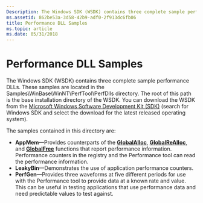```yaml
---
Description: The Windows SDK (WSDK) contains three complete sample performance DLLs.
ms.assetid: 862be53a-3d58-42b9-adf0-2f913dc6fb06
title: Performance DLL Samples
ms.topic: article
ms.date: 05/31/2018
---
```


# Performance DLL Samples

The Windows SDK (WSDK) contains three complete sample performance DLLs. These samples are located in the Samples\\WinBase\\WinNT\\PerfTool\\PerfDlls directory. The root of this path is the base installation directory of the WSDK. You can download the WSDK from the [Microsoft Windows Software Development Kit (SDK)](https://go.microsoft.com/fwlink/p/?linkid=162443) (search for Windows SDK and select the download for the latest released operating system).

The samples contained in this directory are:

-   **AppMem**—Provides counterparts of the [**GlobalAlloc**](https://docs.microsoft.com/windows/desktop/api/winbase/nf-winbase-globalalloc), [**GlobalReAlloc**](https://docs.microsoft.com/windows/desktop/api/winbase/nf-winbase-globalrealloc), and [**GlobalFree**](https://docs.microsoft.com/windows/desktop/api/winbase/nf-winbase-globalfree) functions that report performance information. Performance counters in the registry and the Performance tool can read the performance information.
-   **LeakyBin**—Demonstrates the use of application performance counters.
-   **PerfGen**—Provides three waveforms at five different periods for use with the Performance tool to provide data at a known rate and value. This can be useful in testing applications that use performance data and need predictable values to test against.

 

 



